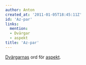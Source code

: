 ```yaml
---
author: Anton
created_at: '2011-01-05T18:45:11Z'
id: 'Az-par'
links:
  mention:
  - Dvärgar
  - aspekt
title: 'Az-par'
---
```


[Dvärgarnas] ord för [aspekt].

  [Dvärgarnas]: Dvärgar
  [aspekt]: aspekt
